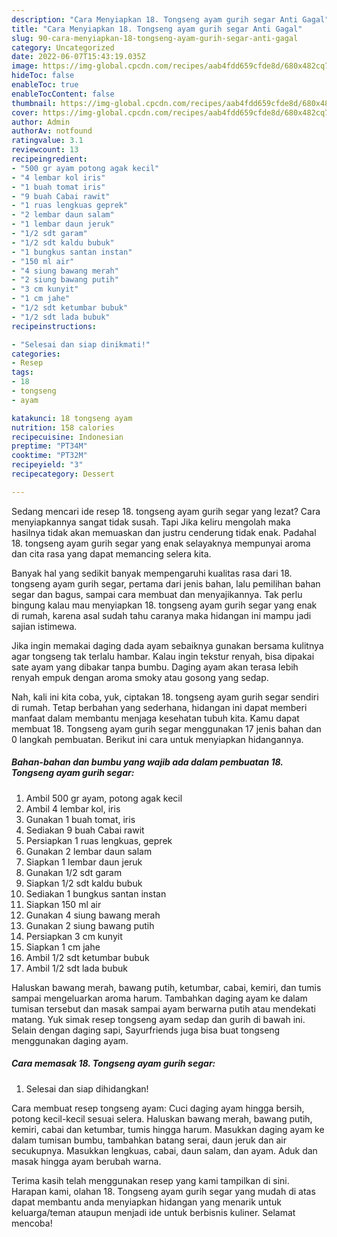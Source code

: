 ```yaml
---
description: "Cara Menyiapkan 18. Tongseng ayam gurih segar Anti Gagal"
title: "Cara Menyiapkan 18. Tongseng ayam gurih segar Anti Gagal"
slug: 90-cara-menyiapkan-18-tongseng-ayam-gurih-segar-anti-gagal
category: Uncategorized
date: 2022-06-07T15:43:19.035Z
image: https://img-global.cpcdn.com/recipes/aab4fdd659cfde8d/680x482cq70/18-tongseng-ayam-gurih-segar-foto-resep-utama.jpg
hideToc: false
enableToc: true
enableTocContent: false
thumbnail: https://img-global.cpcdn.com/recipes/aab4fdd659cfde8d/680x482cq70/18-tongseng-ayam-gurih-segar-foto-resep-utama.jpg
cover: https://img-global.cpcdn.com/recipes/aab4fdd659cfde8d/680x482cq70/18-tongseng-ayam-gurih-segar-foto-resep-utama.jpg
author: Admin
authorAv: notfound
ratingvalue: 3.1
reviewcount: 13
recipeingredient:
- "500 gr ayam potong agak kecil"
- "4 lembar kol iris"
- "1 buah tomat iris"
- "9 buah Cabai rawit"
- "1 ruas lengkuas geprek"
- "2 lembar daun salam"
- "1 lembar daun jeruk"
- "1/2 sdt garam"
- "1/2 sdt kaldu bubuk"
- "1 bungkus santan instan"
- "150 ml air"
- "4 siung bawang merah"
- "2 siung bawang putih"
- "3 cm kunyit"
- "1 cm jahe"
- "1/2 sdt ketumbar bubuk"
- "1/2 sdt lada bubuk"
recipeinstructions:

- "Selesai dan siap dinikmati!"
categories:
- Resep
tags:
- 18
- tongseng
- ayam

katakunci: 18 tongseng ayam 
nutrition: 158 calories
recipecuisine: Indonesian
preptime: "PT34M"
cooktime: "PT32M"
recipeyield: "3"
recipecategory: Dessert

---
```



Sedang mencari ide resep 18. tongseng ayam gurih segar yang lezat? Cara menyiapkannya sangat tidak susah. Tapi Jika keliru mengolah maka hasilnya tidak akan memuaskan dan justru cenderung tidak enak. Padahal 18. tongseng ayam gurih segar yang enak selayaknya mempunyai aroma dan cita rasa yang dapat memancing selera kita.


Banyak hal yang sedikit banyak mempengaruhi kualitas rasa dari 18. tongseng ayam gurih segar, pertama dari jenis bahan, lalu pemilihan bahan segar dan bagus, sampai cara membuat dan menyajikannya. Tak perlu bingung kalau mau menyiapkan 18. tongseng ayam gurih segar yang enak di rumah, karena asal sudah tahu caranya maka hidangan ini mampu jadi sajian istimewa.

Jika ingin memakai daging dada ayam sebaiknya gunakan bersama kulitnya agar tongseng tak terlalu hambar. Kalau ingin tekstur renyah, bisa dipakai sate ayam yang dibakar tanpa bumbu. Daging ayam akan terasa lebih renyah empuk dengan aroma smoky atau gosong yang sedap.


Nah, kali ini kita coba, yuk, ciptakan 18. tongseng ayam gurih segar sendiri di rumah. Tetap berbahan yang sederhana, hidangan ini dapat memberi manfaat dalam membantu menjaga kesehatan tubuh kita. Kamu dapat membuat 18. Tongseng ayam gurih segar menggunakan 17 jenis bahan dan 0 langkah pembuatan. Berikut ini cara untuk menyiapkan hidangannya.

<!--inarticleads1-->

##### Bahan-bahan dan bumbu yang wajib ada dalam pembuatan 18. Tongseng ayam gurih segar:

1. Ambil 500 gr ayam, potong agak kecil
1. Ambil 4 lembar kol, iris
1. Gunakan 1 buah tomat, iris
1. Sediakan 9 buah Cabai rawit
1. Persiapkan 1 ruas lengkuas, geprek
1. Gunakan 2 lembar daun salam
1. Siapkan 1 lembar daun jeruk
1. Gunakan 1/2 sdt garam
1. Siapkan 1/2 sdt kaldu bubuk
1. Sediakan 1 bungkus santan instan
1. Siapkan 150 ml air
1. Gunakan 4 siung bawang merah
1. Gunakan 2 siung bawang putih
1. Persiapkan 3 cm kunyit
1. Siapkan 1 cm jahe
1. Ambil 1/2 sdt ketumbar bubuk
1. Ambil 1/2 sdt lada bubuk


Haluskan bawang merah, bawang putih, ketumbar, cabai, kemiri, dan tumis sampai mengeluarkan aroma harum. Tambahkan daging ayam ke dalam tumisan tersebut dan masak sampai ayam berwarna putih atau mendekati matang. Yuk simak resep tongseng ayam sedap dan gurih di bawah ini. Selain dengan daging sapi, Sayurfriends juga bisa buat tongseng menggunakan daging ayam. 

<!--inarticleads2-->

##### Cara memasak 18. Tongseng ayam gurih segar:


1. Selesai dan siap dihidangkan!

Cara membuat resep tongseng ayam: Cuci daging ayam hingga bersih, potong kecil-kecil sesuai selera. Haluskan bawang merah, bawang putih, kemiri, cabai dan ketumbar, tumis hingga harum. Masukkan daging ayam ke dalam tumisan bumbu, tambahkan batang serai, daun jeruk dan air secukupnya. Masukkan lengkuas, cabai, daun salam, dan ayam. Aduk dan masak hingga ayam berubah warna. 

Terima kasih telah menggunakan resep yang kami tampilkan di sini. Harapan kami, olahan 18. Tongseng ayam gurih segar yang mudah di atas dapat membantu anda menyiapkan hidangan yang menarik untuk keluarga/teman ataupun menjadi ide untuk berbisnis kuliner. Selamat mencoba!
